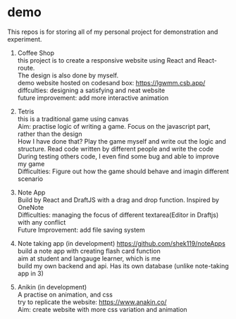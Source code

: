 # demo

This repos is for storing all of my personal project for demonstration and experiment.

1. Coffee Shop  
this project is to create a responsive website using React and React-route.  
The design is also done by myself.  
demo website hosted on codesand box: https://lgwmm.csb.app/  
diffculties: designing a satisfying and neat website  
future improvement: add more interactive animation  
  
  
2. Tetris  
this is a traditional game using canvas  
Aim: practise logic of writing a game. Focus on the javascript part, rather than the design   
How I have done that? Play the game myself and write out the logic and structure. Read code written by different people and write the code  
During testing others code, I even find some bug and able to improve my game  
Difficulties: Figure out how the game should behave and imagin different scenario  


3. Note App  
Build by React and DraftJS with a drag and drop function. Inspired by OneNote  
Difficulties: managing the focus of different textarea(Editor in Draftjs) with any conflict  
Future Improvement: add file saving system   
  
  
4. Note taking app (in development)
https://github.com/shek119/noteApps
build a note app with creating flash card function  
aim at student and langauge learner, which is me  
build my own backend and api. Has its own database (unlike note-taking app in 3)  


5. Anikin (in development)  
A practise on animation, and css  
try to replicate the website: https://www.anakin.co/  
Aim: create website with more css variation and animation

